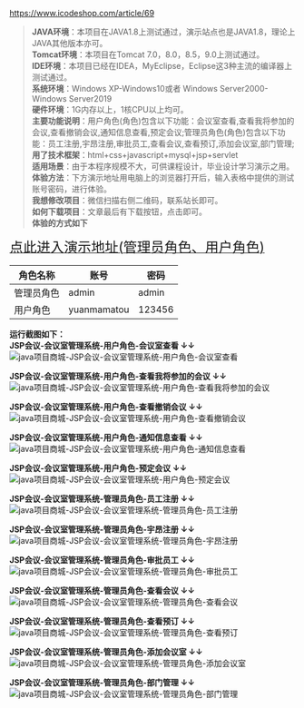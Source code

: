 https://www.icodeshop.com/article/69  
>  <strong><b>JAVA环境</b></strong>：本项目在JAVA1.8上测试通过，演示站点也是JAVA1.8，理论上JAVA其他版本亦可。  
>  <strong><b>Tomcat环境</b></strong>：本项目在Tomcat 7.0，8.0，8.5，9.0上测试通过。  
>  <strong><b>IDE环境</b></strong>：本项目已经在IDEA，MyEclipse，Eclipse这3种主流的编译器上测试通过。  
>  <strong><b>系统环境</b></strong>：Windows XP-Windows10或者 Windows Server2000-Windows Server2019  
>  <strong><b>硬件环境</b></strong>：1G内存以上，1核CPU以上均可。  
>  <strong><b>主要功能说明</b></strong>：用户角色(角色)包含以下功能：会议室查看,查看我将参加的会议,查看撤销会议,通知信息查看,预定会议;管理员角色(角色)包含以下功能：员工注册,宇昂注册,审批员工,查看会议,查看预订,添加会议室,部门管理;  
>  <strong><b>用了技术框架</b></strong>：html+css+javascript+mysql+jsp+servlet  
>  <strong><b>适用场景</b></strong>：由于本程序规模不大，可供课程设计，毕业设计学习演示之用。  
>  <strong><b>体验方法</b></strong>：下方演示地址用电脑上的浏览器打开后，输入表格中提供的测试账号密码，进行体验。  
>  <strong><b>我想修改项目</b></strong>：微信扫描右侧二维码，联系站长即可。  
>  <strong><b>如何下载项目</b></strong>：文章最后有下载按钮，点击即可。     
<strong><b>体验的方式</b></strong><b>如下</b>  
  
  <a  rel="nofollow"  href="http://www.javademo.site:15000/meeting/" target="_blank"><u><font size="5">点此进入演示地址(管理员角色、用户角色)</font></u></a>  
  
  |  角色名称  |  账号  |  密码  |  
  | ------ | ------ | ------ |  
  |  管理员角色  |  admin  |  admin  |  
  |  用户角色  |  yuanmamatou  |  123456  |  
  
<strong><b>运行截图</b></strong><b>如下：</b>  
<strong><b> JSP会议-会议室管理系统-用户角色-会议室查看 ↓↓</b></strong> 
![java项目商城-JSP会议-会议室管理系统-用户角色-会议室查看](http://icodeshop.duwen.ink/956eb1fb5a9c42b0abf477c60ca29e6e.png?imageMogr2/auto-orient/thumbnail/1397x/format/png/blur/1x0/quality/75|watermark/1/image/aHR0cDovL2ljb2Rlc2hvcC5kdXdlbi5pbmsvYmxvZ28uanBn/dissolve/100/gravity/SouthEast/dx/10/dy/10) 

  
<strong><b> JSP会议-会议室管理系统-用户角色-查看我将参加的会议 ↓↓</b></strong> 
![java项目商城-JSP会议-会议室管理系统-用户角色-查看我将参加的会议](http://icodeshop.duwen.ink/7e0db5998768453eb6da0f5688aca8c8.png?imageMogr2/auto-orient/thumbnail/1397x/format/png/blur/1x0/quality/75|watermark/1/image/aHR0cDovL2ljb2Rlc2hvcC5kdXdlbi5pbmsvYmxvZ28uanBn/dissolve/100/gravity/SouthEast/dx/10/dy/10) 

  
<strong><b> JSP会议-会议室管理系统-用户角色-查看撤销会议 ↓↓</b></strong> 
![java项目商城-JSP会议-会议室管理系统-用户角色-查看撤销会议](http://icodeshop.duwen.ink/6aa92245949e4e12b1ae06bb7584370a.png?imageMogr2/auto-orient/thumbnail/1397x/format/png/blur/1x0/quality/75|watermark/1/image/aHR0cDovL2ljb2Rlc2hvcC5kdXdlbi5pbmsvYmxvZ28uanBn/dissolve/100/gravity/SouthEast/dx/10/dy/10) 

  
<strong><b> JSP会议-会议室管理系统-用户角色-通知信息查看 ↓↓</b></strong> 
![java项目商城-JSP会议-会议室管理系统-用户角色-通知信息查看](http://icodeshop.duwen.ink/f66643d51e6144c8b0104c2d68a27771.png?imageMogr2/auto-orient/thumbnail/1397x/format/png/blur/1x0/quality/75|watermark/1/image/aHR0cDovL2ljb2Rlc2hvcC5kdXdlbi5pbmsvYmxvZ28uanBn/dissolve/100/gravity/SouthEast/dx/10/dy/10) 

  
<strong><b> JSP会议-会议室管理系统-用户角色-预定会议 ↓↓</b></strong> 
![java项目商城-JSP会议-会议室管理系统-用户角色-预定会议](http://icodeshop.duwen.ink/1db80aa717b94ed0ba65e40640aa4739.png?imageMogr2/auto-orient/thumbnail/1397x/format/png/blur/1x0/quality/75|watermark/1/image/aHR0cDovL2ljb2Rlc2hvcC5kdXdlbi5pbmsvYmxvZ28uanBn/dissolve/100/gravity/SouthEast/dx/10/dy/10) 

  
<strong><b> JSP会议-会议室管理系统-管理员角色-员工注册 ↓↓</b></strong> 
![java项目商城-JSP会议-会议室管理系统-管理员角色-员工注册](http://icodeshop.duwen.ink/a94fa3486b934cef9dedc6358c079053.png?imageMogr2/auto-orient/thumbnail/1397x/format/png/blur/1x0/quality/75|watermark/1/image/aHR0cDovL2ljb2Rlc2hvcC5kdXdlbi5pbmsvYmxvZ28uanBn/dissolve/100/gravity/SouthEast/dx/10/dy/10) 

  
<strong><b> JSP会议-会议室管理系统-管理员角色-宇昂注册 ↓↓</b></strong> 
![java项目商城-JSP会议-会议室管理系统-管理员角色-宇昂注册](http://icodeshop.duwen.ink/5d136457cbf34e99b79e8b54f4d91e87.png?imageMogr2/auto-orient/thumbnail/1397x/format/png/blur/1x0/quality/75|watermark/1/image/aHR0cDovL2ljb2Rlc2hvcC5kdXdlbi5pbmsvYmxvZ28uanBn/dissolve/100/gravity/SouthEast/dx/10/dy/10) 

  
<strong><b> JSP会议-会议室管理系统-管理员角色-审批员工 ↓↓</b></strong> 
![java项目商城-JSP会议-会议室管理系统-管理员角色-审批员工](http://icodeshop.duwen.ink/39eb825b62764a97b135558818842233.png?imageMogr2/auto-orient/thumbnail/1397x/format/png/blur/1x0/quality/75|watermark/1/image/aHR0cDovL2ljb2Rlc2hvcC5kdXdlbi5pbmsvYmxvZ28uanBn/dissolve/100/gravity/SouthEast/dx/10/dy/10) 

  
<strong><b> JSP会议-会议室管理系统-管理员角色-查看会议 ↓↓</b></strong> 
![java项目商城-JSP会议-会议室管理系统-管理员角色-查看会议](http://icodeshop.duwen.ink/7914482e97ec4786a6ebe7bc7bab4209.png?imageMogr2/auto-orient/thumbnail/1397x/format/png/blur/1x0/quality/75|watermark/1/image/aHR0cDovL2ljb2Rlc2hvcC5kdXdlbi5pbmsvYmxvZ28uanBn/dissolve/100/gravity/SouthEast/dx/10/dy/10) 

  
<strong><b> JSP会议-会议室管理系统-管理员角色-查看预订 ↓↓</b></strong> 
![java项目商城-JSP会议-会议室管理系统-管理员角色-查看预订](http://icodeshop.duwen.ink/ef1b9d04dbf94836beb3280f5c00a40f.png?imageMogr2/auto-orient/thumbnail/1397x/format/png/blur/1x0/quality/75|watermark/1/image/aHR0cDovL2ljb2Rlc2hvcC5kdXdlbi5pbmsvYmxvZ28uanBn/dissolve/100/gravity/SouthEast/dx/10/dy/10) 

  
<strong><b> JSP会议-会议室管理系统-管理员角色-添加会议室 ↓↓</b></strong> 
![java项目商城-JSP会议-会议室管理系统-管理员角色-添加会议室](http://icodeshop.duwen.ink/8b215318f1614b15bd4df0c7c96a9021.png?imageMogr2/auto-orient/thumbnail/1397x/format/png/blur/1x0/quality/75|watermark/1/image/aHR0cDovL2ljb2Rlc2hvcC5kdXdlbi5pbmsvYmxvZ28uanBn/dissolve/100/gravity/SouthEast/dx/10/dy/10) 

  
<a id="download"></a><strong><b> JSP会议-会议室管理系统-管理员角色-部门管理 ↓↓</b></strong> 
![java项目商城-JSP会议-会议室管理系统-管理员角色-部门管理](http://icodeshop.duwen.ink/fd12b46b44f64d218a4225f8a1a8c2e1.png?imageMogr2/auto-orient/thumbnail/1397x/format/png/blur/1x0/quality/75|watermark/1/image/aHR0cDovL2ljb2Rlc2hvcC5kdXdlbi5pbmsvYmxvZ28uanBn/dissolve/100/gravity/SouthEast/dx/10/dy/10) 

  
<p style="display:none"  >本源码关键字： 网页 web  毕业设计 实训 项目 计算机专业 软件开发 网站 程序 软件 管理系统 gui</p>  
